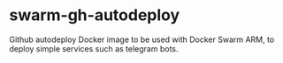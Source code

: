 # swarm-gh-autodeploy
Github autodeploy Docker image to be used with Docker Swarm ARM, to deploy simple services such as telegram bots.
